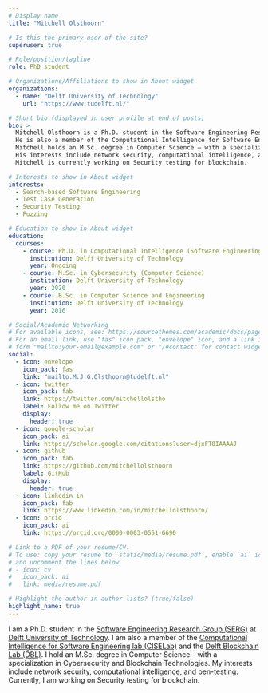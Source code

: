 ```yaml
---
# Display name
title: "Mitchell Olsthoorn"

# Is this the primary user of the site?
superuser: true

# Role/position/tagline
role: PhD student

# Organizations/Affiliations to show in About widget
organizations:
  - name: "Delft University of Technology"
    url: "https://www.tudelft.nl/"

# Short bio (displayed in user profile at end of posts)
bio: >
  Mitchell Olsthoorn is a Ph.D. student in the Software Engineering Research Group (SERG) at Delft University of Technology.
  He is also a member of the Computational Intelligence for Software Engineering lab (CISELab) and the Blockchain lab.
  Mitchell holds an M.Sc. degree in Computer Science – with a specialization in Cyber Security and Blockchain.
  His interests include network security, computational intelligence, and pen-testing.
  Mitchell is currently working on Security testing for blockchain.

# Interests to show in About widget
interests:
  - Search-based Software Engineering
  - Test Case Generation
  - Security Testing
  - Fuzzing

# Education to show in About widget
education:
  courses:
    - course: Ph.D. in Computational Intelligence (Software Engineering)
      institution: Delft University of Technology
      year: Ongoing
    - course: M.Sc. in Cybersecurity (Computer Science)
      institution: Delft University of Technology
      year: 2020
    - course: B.Sc. in Computer Science and Engineering
      institution: Delft University of Technology
      year: 2016

# Social/Academic Networking
# For available icons, see: https://sourcethemes.com/academic/docs/page-builder/#icons
# For an email link, use "fas" icon pack, "envelope" icon, and a link in the
# form "mailto:your-email@example.com" or "/#contact" for contact widget.
social:
  - icon: envelope
    icon_pack: fas
    link: "mailto:M.J.G.Olsthoorn@tudelft.nl"
  - icon: twitter
    icon_pack: fab
    link: https://twitter.com/mitchellolstho
    label: Follow me on Twitter
    display:
      header: true
  - icon: google-scholar
    icon_pack: ai
    link: https://scholar.google.com/citations?user=djxFT8IAAAAJ
  - icon: github
    icon_pack: fab
    link: https://github.com/mitchellolsthoorn
    label: GitHub
    display:
      header: true
  - icon: linkedin-in
    icon_pack: fab
    link: https://www.linkedin.com/in/mitchellolsthoorn/
  - icon: orcid
    icon_pack: ai
    link: https://orcid.org/0000-0003-0551-6690

# Link to a PDF of your resume/CV.
# To use: copy your resume to `static/media/resume.pdf`, enable `ai` icons in `params.toml`,
# and uncomment the lines below.
# - icon: cv
#   icon_pack: ai
#   link: media/resume.pdf

# Highlight the author in author lists? (true/false)
highlight_name: true
---
```


I am a Ph.D. student in the [Software Engineering Research Group (SERG)](https://se.ewi.tudelft.nl/) at [Delft University of Technology](https://www.tudelft.nl/).
I am also a member of the [Computational Intelligence for Software Engineering lab (CISELab)](https://www.ciselab.nl/) and the [Delft Blockchain Lab (DBL)](https://www.tudelft.nl/delft-blockchain-lab).
I hold an M.Sc. degree in Computer Science – with a specialization in Cybersecurity and Blockchain Technologies.
My interests include network security, computational intelligence, and pen-testing.
Currently, I am working on Security testing for blockchain.
